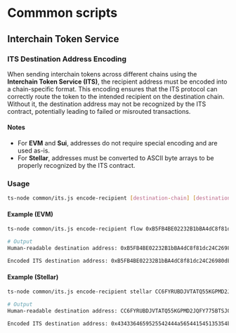 # Commmon scripts

## Interchain Token Service

### ITS Destination Address Encoding

When sending interchain tokens across different chains using the **Interchain Token Service (ITS)**, the recipient address must be encoded into a chain-specific format. This encoding ensures that the ITS protocol can correctly route the token to the intended recipient on the destination chain. Without it, the destination address may not be recognized by the ITS contract, potentially leading to failed or misrouted transactions.

#### Notes
- For **EVM** and **Sui**, addresses do not require special encoding and are used as-is.
- For **Stellar**, addresses must be converted to ASCII byte arrays to be properly recognized by the ITS contract.

### Usage

```bash
ts-node common/its.js encode-recipient [destination-chain] [destination-address]
```

#### Example (EVM)
```bash
ts-node common/its.js encode-recipient flow 0xB5FB4BE02232B1bBA4dC8f81dc24C26980dE9e3C

# Output
Human-readable destination address: 0xB5FB4BE02232B1bBA4dC8f81dc24C26980dE9e3C

Encoded ITS destination address: 0xB5FB4BE02232B1bBA4dC8f81dc24C26980dE9e3C
```

#### Example (Stellar)
```bash
ts-node common/its.js encode-recipient stellar CC6FYRUBDJVTATQ55KGPMD2JQFY775BTSJQMRNJEWPEJFUXPOBFSMEOX

# Output
Human-readable destination address: CC6FYRUBDJVTATQ55KGPMD2JQFY775BTSJQMRNJEWPEJFUXPOBFSMEOX

Encoded ITS destination address: 0x4343364659525542444a565441545135354b47504d44324a5146593737354254534a514d524e4a455750454a465558504f4246534d454f58
```
